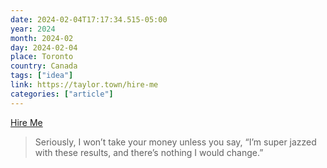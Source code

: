 ```yaml
---
date: 2024-02-04T17:17:34.515-05:00
year: 2024
month: 2024-02
day: 2024-02-04
place: Toronto
country: Canada
tags: ["idea"]
link: https://taylor.town/hire-me
categories: ["article"]
---
```

[Hire Me](https://taylor.town/hire-me)

> Seriously, I won’t take your money unless you say, “I’m super jazzed with these results, and there’s nothing I would change.”
